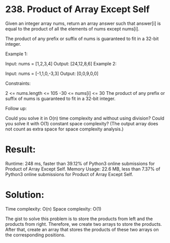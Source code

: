 # 238. Product of Array Except Self

Given an integer array nums, return an array answer such that answer[i] is equal to the product of all the elements of nums except nums[i].

The product of any prefix or suffix of nums is guaranteed to fit in a 32-bit integer.

Example 1:

Input: nums = [1,2,3,4]
Output: [24,12,8,6]
Example 2:

Input: nums = [-1,1,0,-3,3]
Output: [0,0,9,0,0]

Constraints:

2 <= nums.length <= 105
-30 <= nums[i] <= 30
The product of any prefix or suffix of nums is guaranteed to fit in a 32-bit integer.

Follow up:

Could you solve it in O(n) time complexity and without using division?
Could you solve it with O(1) constant space complexity? (The output array does not count as extra space for space complexity analysis.)

# Result:

Runtime: 248 ms, faster than 39.12% of Python3 online submissions for Product of Array Except Self.
Memory Usage: 22.6 MB, less than 7.37% of Python3 online submissions for Product of Array Except Self.

# Solution:

Time complexity: O(n)
Space complexity: O(1)

The gist to solve this problem is to store the products from left and the products from right. Therefore, we create two arrays to store the products. After that, create an array that stores the products of these two arrays on the corresponding positions.

